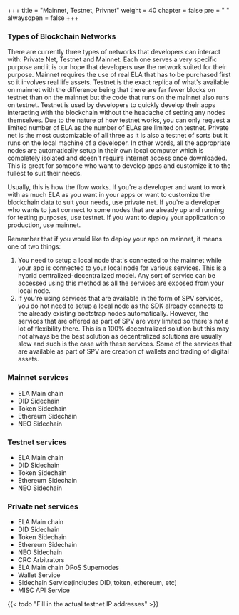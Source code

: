 +++
title = "Mainnet, Testnet, Privnet"
weight = 40
chapter = false
pre = "<i class='fa ela-page'></i> "
alwaysopen = false
+++

### Types of Blockchain Networks
There are currently three types of networks that developers can interact with: Private Net, Testnet and Mainnet. Each one serves a very specific purpose and it is our hope that developers use the network suited for their purpose. Mainnet requires the use of real ELA that has to be purchased first so it involves real life assets. Testnet is the exact replica of what's available on mainnet with the difference being that there are far fewer blocks on testnet than on the mainnet but the code that runs on the mainnet also runs on testnet. Testnet is used by developers to quickly develop their apps interacting with the blockchain without the headache of setting any nodes themselves. Due to the nature of how testnet works, you can only request a limited number of ELA as the number of ELAs are limited on testnet. Private net is the most customizable of all three as it is also a testnet of sorts but it runs on the local machine of a developer. In other words, all the appropriate nodes are automatically setup in their own local computer which is completely isolated and doesn't require internet access once downloaded. This is great for someone who want to develop apps and customize it to the fullest to suit their needs.

Usually, this is how the flow works. If you're a developer and want to work with as much ELA as you want in your apps or want to customize the blockchain data to suit your needs, use private net. If you're a developer who wants to just connect to some nodes that are already up and running for testing purposes, use testnet. If you want to deploy your application to production, use mainnet.

Remember that if you would like to deploy your app on mainnet, it means one of two things:
1) You need to setup a local node that's connected to the mainnet while your app is connected to your local node for various services. This is a hybrid centralized-decentralized model. Any sort of service can be accessed using this method as all the services are exposed from your local node.
2) If you're using services that are available in the form of SPV services, you do not need to setup a local node as the SDK already connects to the already existing bootstrap nodes automatically. However, the services that are offered as part of SPV are very limited so there's not a lot of flexibility there. This is a 100% decentralized solution but this may not always be the best solution as decentralized solutions are usually slow and such is the case with these services. Some of the services that are available as part of SPV are creation of wallets and trading of digital assets.

### Mainnet services
- ELA Main chain
- DID Sidechain
- Token Sidechain
- Ethereum Sidechain
- NEO Sidechain

### Testnet services
- ELA Main chain
- DID Sidechain
- Token Sidechain
- Ethereum Sidechain
- NEO Sidechain

### Private net services
- ELA Main chain
- DID Sidechain
- Token Sidechain
- Ethereum Sidechain
- NEO Sidechain
- CRC Arbitrators
- ELA Main chain DPoS Supernodes
- Wallet Service
- Sidechain Service(includes DID, token, ethereum, etc)
- MISC API Service

{{< todo "Fill in the actual testnet IP addresses" >}}